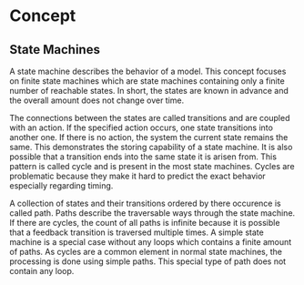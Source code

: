 # Concept

<!---
Add why protocol = state machine
-->

## State Machines

A state machine describes the behavior of a model. This concept focuses on finite state machines which are state machines containing only a finite number of reachable states.
In short, the states are known in advance and the overall amount does not change over time.

The connections between the states are called transitions and are coupled with an action. If the specified action occurs, one state transitions into another one. If there is no action,
the system the current state remains the same. This demonstrates the storing capability of a state machine. It is also possible that a transition ends into the same state it is arisen from.
This pattern is called cycle and is present in the most state machines. Cycles are problematic because they make it hard to predict the exact behavior especially regarding timing.

A collection of states and their transitions ordered by there occurence is called path. Paths describe the traversable ways through the state machine. If there are cycles, the count of all
paths is infinite because it is possible that a feedback transition is traversed multiple times. A simple state machine is a special case without any loops which contains a finite amount
of paths. As cycles are a common element in normal state machines, the processing is done using simple paths. This special type of path does not contain any loop.
